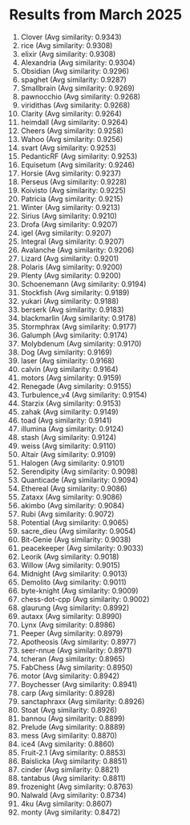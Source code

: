 # Results from March 2025

1. Clover (Avg similarity: 0.9343)
2. rice (Avg similarity: 0.9308)
3. elixir (Avg similarity: 0.9308)
4. Alexandria (Avg similarity: 0.9304)
5. Obsidian (Avg similarity: 0.9296)
6. spaghet (Avg similarity: 0.9287)
7. Smallbrain (Avg similarity: 0.9269)
8. pawnocchio (Avg similarity: 0.9268)
9. viridithas (Avg similarity: 0.9268)
10. Clarity (Avg similarity: 0.9264)
11. heimdall (Avg similarity: 0.9264)
12. Cheers (Avg similarity: 0.9258)
13. Wahoo (Avg similarity: 0.9256)
14. svart (Avg similarity: 0.9253)
15. PedanticRF (Avg similarity: 0.9253)
16. Equisetum (Avg similarity: 0.9246)
17. Horsie (Avg similarity: 0.9237)
18. Perseus (Avg similarity: 0.9228)
19. Koivisto (Avg similarity: 0.9225)
20. Patricia (Avg similarity: 0.9215)
21. Winter (Avg similarity: 0.9213)
22. Sirius (Avg similarity: 0.9210)
23. Drofa (Avg similarity: 0.9207)
24. igel (Avg similarity: 0.9207)
25. Integral (Avg similarity: 0.9207)
26. Avalanche (Avg similarity: 0.9206)
27. Lizard (Avg similarity: 0.9201)
28. Polaris (Avg similarity: 0.9200)
29. Plenty (Avg similarity: 0.9200)
30. Schoenemann (Avg similarity: 0.9194)
31. Stockfish (Avg similarity: 0.9189)
32. yukari (Avg similarity: 0.9188)
33. berserk (Avg similarity: 0.9183)
34. blackmarlin (Avg similarity: 0.9178)
35. Stormphrax (Avg similarity: 0.9177)
36. Galumph (Avg similarity: 0.9174)
37. Molybdenum (Avg similarity: 0.9170)
38. Dog (Avg similarity: 0.9169)
39. laser (Avg similarity: 0.9168)
40. calvin (Avg similarity: 0.9164)
41. motors (Avg similarity: 0.9159)
42. Renegade (Avg similarity: 0.9155)
43. Turbulence_v4 (Avg similarity: 0.9154)
44. Starzix (Avg similarity: 0.9153)
45. zahak (Avg similarity: 0.9149)
46. toad (Avg similarity: 0.9141)
47. illumina (Avg similarity: 0.9124)
48. stash (Avg similarity: 0.9124)
49. weiss (Avg similarity: 0.9110)
50. Altair (Avg similarity: 0.9109)
51. Halogen (Avg similarity: 0.9101)
52. Serendipity (Avg similarity: 0.9098)
53. Quanticade (Avg similarity: 0.9094)
54. Ethereal (Avg similarity: 0.9086)
55. Zataxx (Avg similarity: 0.9086)
56. akimbo (Avg similarity: 0.9084)
57. Rubi (Avg similarity: 0.9072)
58. Potential (Avg similarity: 0.9065)
59. sacre_dieu (Avg similarity: 0.9054)
60. Bit-Genie (Avg similarity: 0.9038)
61. peacekeeper (Avg similarity: 0.9033)
62. Leorik (Avg similarity: 0.9018)
63. Willow (Avg similarity: 0.9015)
64. Midnight (Avg similarity: 0.9013)
65. Demolito (Avg similarity: 0.9011)
66. byte-knight (Avg similarity: 0.9009)
67. chess-dot-cpp (Avg similarity: 0.9002)
68. glaurung (Avg similarity: 0.8992)
69. autaxx (Avg similarity: 0.8990)
70. Lynx (Avg similarity: 0.8986)
71. Peeper (Avg similarity: 0.8979)
72. Apotheosis (Avg similarity: 0.8977)
73. seer-nnue (Avg similarity: 0.8971)
74. tcheran (Avg similarity: 0.8965)
75. FabChess (Avg similarity: 0.8950)
76. motor (Avg similarity: 0.8942)
77. Boychesser (Avg similarity: 0.8941)
78. carp (Avg similarity: 0.8928)
79. sanctaphraxx (Avg similarity: 0.8926)
80. Stoat (Avg similarity: 0.8926)
81. bannou (Avg similarity: 0.8899)
82. Prelude (Avg similarity: 0.8889)
83. mess (Avg similarity: 0.8870)
84. ice4 (Avg similarity: 0.8860)
85. Fruit-2.1 (Avg similarity: 0.8853)
86. Baislicka (Avg similarity: 0.8851)
87. cinder (Avg similarity: 0.8821)
88. tantabus (Avg similarity: 0.8811)
89. frozenight (Avg similarity: 0.8763)
90. Nalwald (Avg similarity: 0.8734)
91. 4ku (Avg similarity: 0.8607)
92. monty (Avg similarity: 0.8472)
